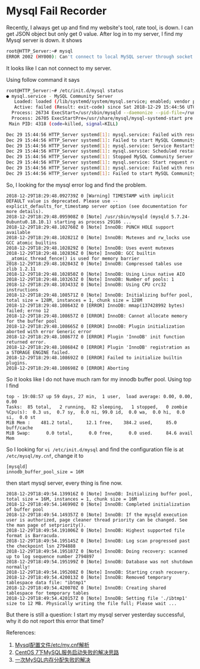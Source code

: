 # Mysql Fail Recorder

Recently, I always get up and find my website's tool, rate tool, is down. I can get JSON object but only get 0 value.
After log in to my server, I find my Mysql server is down. it shows 
```bash
root@HTTP_Server:~# mysql
ERROR 2002 (HY000): Can't connect to local MySQL server through socket '/var/run/mysqld/mysqld.sock' (2)
```

It looks like I can not connect to my server.

Using follow command it says
```bash
root@HTTP_Server:~# /etc/init.d/mysql status
● mysql.service - MySQL Community Server
   Loaded: loaded (/lib/systemd/system/mysql.service; enabled; vendor preset: enabled)
   Active: failed (Result: exit-code) since Sat 2018-12-29 15:44:56 UTC; 2h 31min ago
  Process: 26734 ExecStart=/usr/sbin/mysqld --daemonize --pid-file=/run/mysqld/mysqld.pid (code=exited, status=1/FAILURE)
  Process: 26705 ExecStartPre=/usr/share/mysql/mysql-systemd-start pre (code=exited, status=0/SUCCESS)
 Main PID: 4318 (code=killed, signal=KILL)

Dec 29 15:44:56 HTTP_Server systemd[1]: mysql.service: Failed with result 'exit-code'.
Dec 29 15:44:56 HTTP_Server systemd[1]: Failed to start MySQL Community Server.
Dec 29 15:44:56 HTTP_Server systemd[1]: mysql.service: Service RestartSec=100ms expired, scheduling restart.
Dec 29 15:44:56 HTTP_Server systemd[1]: mysql.service: Scheduled restart job, restart counter is at 6.
Dec 29 15:44:56 HTTP_Server systemd[1]: Stopped MySQL Community Server.
Dec 29 15:44:56 HTTP_Server systemd[1]: mysql.service: Start request repeated too quickly.
Dec 29 15:44:56 HTTP_Server systemd[1]: mysql.service: Failed with result 'exit-code'.
Dec 29 15:44:56 HTTP_Server systemd[1]: Failed to start MySQL Community Server.
```
So, I looking for the mysql error log and find the problem.
```text
2018-12-29T18:29:48.092739Z 0 [Warning] TIMESTAMP with implicit DEFAULT value is deprecated. Please use --explicit_defaults_for_timestamp server option (see documentation for more details).
2018-12-29T18:29:48.095908Z 0 [Note] /usr/sbin/mysqld (mysqld 5.7.24-0ubuntu0.18.10.1) starting as process 29186 ...
2018-12-29T18:29:48.102760Z 0 [Note] InnoDB: PUNCH HOLE support available
2018-12-29T18:29:48.102821Z 0 [Note] InnoDB: Mutexes and rw_locks use GCC atomic builtins
2018-12-29T18:29:48.102829Z 0 [Note] InnoDB: Uses event mutexes
2018-12-29T18:29:48.102836Z 0 [Note] InnoDB: GCC builtin __atomic_thread_fence() is used for memory barrier
2018-12-29T18:29:48.102843Z 0 [Note] InnoDB: Compressed tables use zlib 1.2.11
2018-12-29T18:29:48.102850Z 0 [Note] InnoDB: Using Linux native AIO
2018-12-29T18:29:48.103263Z 0 [Note] InnoDB: Number of pools: 1
2018-12-29T18:29:48.103433Z 0 [Note] InnoDB: Using CPU crc32 instructions
2018-12-29T18:29:48.108571Z 0 [Note] InnoDB: Initializing buffer pool, total size = 128M, instances = 1, chunk size = 128M
2018-12-29T18:29:48.108643Z 0 [ERROR] InnoDB: mmap(137428992 bytes) failed; errno 12
2018-12-29T18:29:48.108657Z 0 [ERROR] InnoDB: Cannot allocate memory for the buffer pool
2018-12-29T18:29:48.108665Z 0 [ERROR] InnoDB: Plugin initialization aborted with error Generic error
2018-12-29T18:29:48.108677Z 0 [ERROR] Plugin 'InnoDB' init function returned error.
2018-12-29T18:29:48.108684Z 0 [ERROR] Plugin 'InnoDB' registration as a STORAGE ENGINE failed.
2018-12-29T18:29:48.108692Z 0 [ERROR] Failed to initialize builtin plugins.
2018-12-29T18:29:48.108698Z 0 [ERROR] Aborting
```
So it looks like I do not have much ram for my innodb buffer pool. Using top I find
```text
top - 19:08:57 up 59 days, 27 min,  1 user,  load average: 0.00, 0.00, 0.00
Tasks:  85 total,   2 running,  82 sleeping,   1 stopped,   0 zombie
%Cpu(s):  0.3 us,  0.7 sy,  0.0 ni, 99.0 id,  0.0 wa,  0.0 hi,  0.0 si,  0.0 st
MiB Mem :    481.2 total,     12.1 free,    384.2 used,     85.0 buff/cache
MiB Swap:      0.0 total,      0.0 free,      0.0 used.     84.6 avail Mem
```

So I looking for ```vi /etc/init.d/mysql``` and find the configuration file is at ```/etc/mysql/my.cnf```, change it to 
```
[mysqld]
innodb_buffer_pool_size = 16M
```
then start mysql server, every thing is fine now.
```
2018-12-29T18:49:54.139916Z 0 [Note] InnoDB: Initializing buffer pool, total size = 16M, instances = 1, chunk size = 16M
2018-12-29T18:49:54.146990Z 0 [Note] InnoDB: Completed initialization of buffer pool
2018-12-29T18:49:54.149357Z 0 [Note] InnoDB: If the mysqld execution user is authorized, page cleaner thread priority can be changed. See the man page of setpriority().
2018-12-29T18:49:54.191006Z 0 [Note] InnoDB: Highest supported file format is Barracuda.
2018-12-29T18:49:54.195145Z 0 [Note] InnoDB: Log scan progressed past the checkpoint lsn 2794888
2018-12-29T18:49:54.195187Z 0 [Note] InnoDB: Doing recovery: scanned up to log sequence number 2794897
2018-12-29T18:49:54.195199Z 0 [Note] InnoDB: Database was not shutdown normally!
2018-12-29T18:49:54.195208Z 0 [Note] InnoDB: Starting crash recovery.
2018-12-29T18:49:54.420013Z 0 [Note] InnoDB: Removed temporary tablespace data file: "ibtmp1"
2018-12-29T18:49:54.420070Z 0 [Note] InnoDB: Creating shared tablespace for temporary tables
2018-12-29T18:49:54.420157Z 0 [Note] InnoDB: Setting file './ibtmp1' size to 12 MB. Physically writing the file full; Please wait ...
```

But there is still a question: I start my mysql server yesterday successful, why it do not report this error that time?

References:
1. [Mysql配置文件/etc/my.cnf解析](https://www.jianshu.com/p/5f39c486561b)
2. [CentOS 7下MySQL服务启动失败的解决思路](https://www.cnblogs.com/ivictor/p/5146247.html)
3. [一次MySQL内存分配失败的解决](https://blog.csdn.net/foupwang/article/details/79431996)